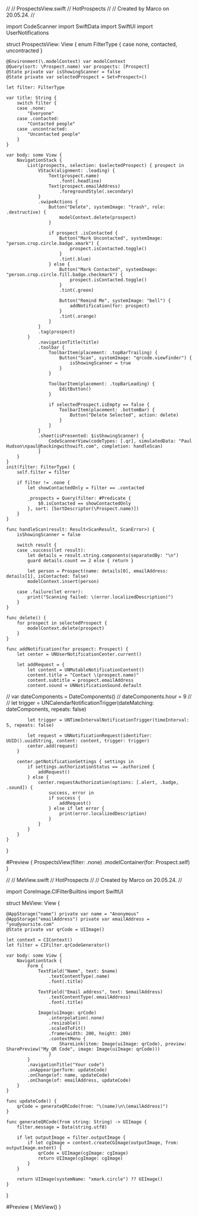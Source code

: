 //
//  ProspectsView.swift
//  HotProspects
//
//  Created by Marco on 20.05.24.
//

import CodeScanner
import SwiftData
import SwiftUI
import UserNotifications

struct ProspectsView: View {
    enum FilterType {
        case none, contacted, uncontracted
    }
    
    @Environment(\.modelContext) var modelContext
    @Query(sort: \Prospect.name) var prospects: [Prospect]
    @State private var isShowingScanner = false
    @State private var selectedProspect = Set<Prospect>()
    
    let filter: FilterType
    
    var title: String {
        switch filter {
        case .none:
            "Everyone"
        case .contacted:
            "Contacted people"
        case .uncontracted:
            "Uncontacted people"
        }
    }
    
    var body: some View {
        NavigationStack {
            List(prospects, selection: $selectedProspect) { prospect in
                VStack(alignment: .leading) {
                    Text(prospect.name)
                        .font(.headline)
                    Text(prospect.emailAddress)
                        .foregroundStyle(.secondary)
                }
                .swipeActions {
                    Button("Delete", systemImage: "trash", role: .destructive) {
                        modelContext.delete(prospect)
                    }
                    
                    if prospect .isContacted {
                        Button("Mark Uncontacted", systemImage: "person.crop.circle.badge.xmark") {
                            prospect.isContacted.toggle()
                        }
                        .tint(.blue)
                    } else {
                        Button("Mark Contacted", systemImage: "person.crop.circle.fill.badge.checkmark") {
                            prospect.isContacted.toggle()
                        }
                        .tint(.green)
                        
                        Button("Remind Me", systemImage: "bell") {
                            addNotification(for: prospect)
                        }
                        .tint(.orange)
                    }
                }
                .tag(prospect)
            }
                .navigationTitle(title)
                .toolbar {
                    ToolbarItem(placement: .topBarTrailing) {
                        Button("Scan", systemImage: "qrcode.viewfinder") {
                            isShowingScanner = true
                        }
                    }
                    
                    ToolbarItem(placement: .topBarLeading) {
                        EditButton()
                    }
                    
                    if selectedProspect.isEmpty == false {
                        ToolbarItem(placement: .bottomBar) {
                            Button("Delete Selected", action: delete)
                        }
                    }
                }
                .sheet(isPresented: $isShowingScanner) {
                    CodeScannerView(codeTypes: [.qr], simulatedData: "Paul Hudson\npaul@hackingwithswift.com", completion: handleScan)
                }
        }
    }
    init(filter: FilterType) {
        self.filter = filter
        
        if filter != .none {
            let showContactedOnly = filter == .contacted
            
            _prospects = Query(filter: #Predicate {
                $0.isContacted == showContactedOnly
            }, sort: [SortDescriptor(\Prospect.name)])
        }
    }
    
    func handleScan(result: Result<ScanResult, ScanError>) {
        isShowingScanner = false
        
        switch result {
        case .success(let result):
            let details = result.string.components(separatedBy: "\n")
            guard details.count == 2 else { return }
            
            let person = Prospect(name: details[0], emailAddress: details[1], isContacted: false)
            modelContext.insert(person)
            
        case .failure(let error):
            print("Scanning failed: \(error.localizedDescription)")
        }
    }
    
    func delete() {
        for prospect in selectedProspect {
            modelContext.delete(prospect)
        }
    }
    
    func addNotification(for prospect: Prospect) {
        let center = UNUserNotificationCenter.current()
        
        let addRequest = {
            let content = UNMutableNotificationContent()
            content.title = "Contact \(prospect.name)"
            content.subtitle = prospect.emailAddress
            content.sound = UNNotificationSound.default
            
//            var dateComponents = DateComponents()
//            dateComponents.hour = 9
//            
//            let trigger = UNCalendarNotificationTrigger(dateMatching: dateComponents, repeats: false)
            
            let trigger = UNTimeIntervalNotificationTrigger(timeInterval: 5, repeats: false)
            
            let request = UNNotificationRequest(identifier: UUID().uuidString, content: content, trigger: trigger)
            center.add(request)
        }
        
        center.getNotificationSettings { settings in
            if settings.authorizationStatus == .authorized {
                addRequest()
            } else {
                center.requestAuthorization(options: [.alert, .badge, .sound]) {
                    success, error in
                    if success {
                        addRequest()
                    } else if let error {
                        print(error.localizedDescription)
                    }
                }
            }
        }
    }
}

#Preview {
    ProspectsView(filter: .none)
        .modelContainer(for: Prospect.self)
}

//
//  MeView.swift
//  HotProspects
//
//  Created by Marco on 20.05.24.
//

import CoreImage.CIFilterBuiltins
import SwiftUI

struct MeView: View {
    
    @AppStorage("name") private var name = "Anonymous"
    @AppStorage("emailAddress") private var emailAddress = "you@yoursite.com"
    @State private var qrCode = UIImage()
    
    let context = CIContext()
    let filter = CIFilter.qrCodeGenerator()
    
    var body: some View {
        NavigationStack {
            Form {
                TextField("Name", text: $name)
                    .textContentType(.name)
                    .font(.title)
                
                TextField("Email address", text: $emailAddress)
                    .textContentType(.emailAddress)
                    .font(.title)
                
                Image(uiImage: qrCode)
                    .interpolation(.none)
                    .resizable()
                    .scaledToFit()
                    .frame(width: 200, height: 200)
                    .contextMenu {
                        ShareLink(item: Image(uiImage: qrCode), preview: SharePreview("My QR Code", image: Image(uiImage: qrCode)))
                    }
            }
            .navigationTitle("Your code")
            .onAppear(perform: updateCode)
            .onChange(of: name, updateCode)
            .onChange(of: emailAddress, updateCode)
        }
    }
    
    func updateCode() {
        qrCode = generateQRCode(from: "\(name)\n\(emailAddress)")
    }
    
    func generateQRCode(from string: String) -> UIImage {
        filter.message = Data(string.utf8)
        
        if let outputImage = filter.outputImage {
            if let cgImage = context.createCGImage(outputImage, from: outputImage.extent) {
                qrCode = UIImage(cgImage: cgImage)
                return UIImage(cgImage: cgImage)
            }
        }
        
        return UIImage(systemName: "xmark.circle") ?? UIImage()
    }
    
}

#Preview {
    MeView()
}
